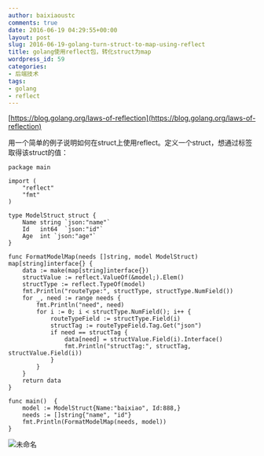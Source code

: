 ```yaml
---
author: baixiaoustc
comments: true
date: 2016-06-19 04:29:55+00:00
layout: post
slug: 2016-06-19-golang-turn-struct-to-map-using-reflect
title: golang使用reflect包，转化struct为map
wordpress_id: 59
categories:
- 后端技术
tags:
- golang
- reflect
---
```


[https://blog.golang.org/laws-of-reflection](https://blog.golang.org/laws-of-reflection)

用一个简单的例子说明如何在struct上使用reflect。定义一个struct，想通过标签取得该struct的值：

    
    
    package main
    
    import (
    	"reflect"
    	"fmt"
    )
    
    type ModelStruct struct {
    	Name string `json:"name"`
    	Id   int64  `json:"id"`
    	Age  int `json:"age"`
    }
    
    func FormatModelMap(needs []string, model ModelStruct) map[string]interface{} {
    	data := make(map[string]interface{})
    	structValue := reflect.ValueOf(&model;).Elem()
    	structType := reflect.TypeOf(model)
    	fmt.Println("routeType:", structType, structType.NumField())
    	for _, need := range needs {
    		fmt.Println("need", need)
    		for i := 0; i < structType.NumField(); i++ {
    			routeTypeField := structType.Field(i)
    			structTag := routeTypeField.Tag.Get("json")
    			if need == structTag {
    				data[need] = structValue.Field(i).Interface()
    				fmt.Println("structTag:", structTag, structValue.Field(i))
    			}
    		}
    	}
    	return data
    }
    
    func main()  {
    	model := ModelStruct{Name:"baixiao", Id:888,}
    	needs := []string{"name", "id"}
    	fmt.Println(FormatModelMap(needs, model))
    }
    
    


![未命名](http://baixiaoustc.com/wordpress/wp-content/uploads/2016/06/未命名-1.png)
